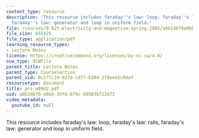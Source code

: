 ```yaml
---
content_type: resource
description: 'This resource includes faraday''s law: loop, faraday''s law: rails,
  faraday''s law: generator and loop in uniform field.'
file: /courses/8-02t-electricity-and-magnetism-spring-2005/a0b146f8e0bb39f8679c50583bf22472_prs_w09d2.pdf
file_size: 655429
file_type: application/pdf
learning_resource_types:
- Lecture Notes
license: https://creativecommons.org/licenses/by-nc-sa/4.0/
ocw_type: OCWFile
parent_title: Lecture Notes
parent_type: CourseSection
parent_uid: 8c57fc19-927d-cd77-b384-2f8eed1c0daf
resourcetype: Document
title: prs_w09d2.pdf
uid: a0b146f8-e0bb-39f8-679c-50583bf22472
video_metadata:
  youtube_id: null
---
```

This resource includes faraday's law: loop, faraday's law: rails, faraday's law: generator and loop in uniform field.